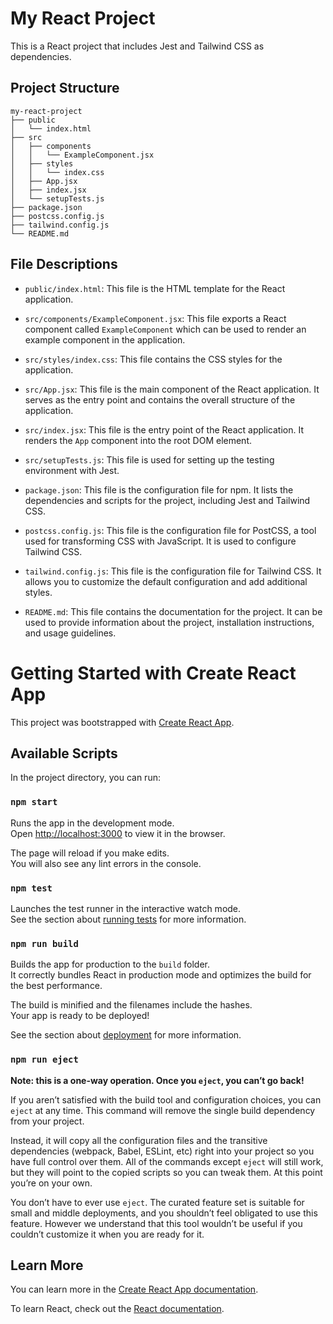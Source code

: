 # My React Project

This is a React project that includes Jest and Tailwind CSS as dependencies.

## Project Structure

```
my-react-project
├── public
│   └── index.html
├── src
│   ├── components
│   │   └── ExampleComponent.jsx
│   ├── styles
│   │   └── index.css
│   ├── App.jsx
│   ├── index.jsx
│   └── setupTests.js
├── package.json
├── postcss.config.js
├── tailwind.config.js
└── README.md
```

## File Descriptions

- `public/index.html`: This file is the HTML template for the React application.

- `src/components/ExampleComponent.jsx`: This file exports a React component called `ExampleComponent` which can be used to render an example component in the application.

- `src/styles/index.css`: This file contains the CSS styles for the application.

- `src/App.jsx`: This file is the main component of the React application. It serves as the entry point and contains the overall structure of the application.

- `src/index.jsx`: This file is the entry point of the React application. It renders the `App` component into the root DOM element.

- `src/setupTests.js`: This file is used for setting up the testing environment with Jest.

- `package.json`: This file is the configuration file for npm. It lists the dependencies and scripts for the project, including Jest and Tailwind CSS.

- `postcss.config.js`: This file is the configuration file for PostCSS, a tool used for transforming CSS with JavaScript. It is used to configure Tailwind CSS.

- `tailwind.config.js`: This file is the configuration file for Tailwind CSS. It allows you to customize the default configuration and add additional styles.

- `README.md`: This file contains the documentation for the project. It can be used to provide information about the project, installation instructions, and usage guidelines.
# Getting Started with Create React App

This project was bootstrapped with [Create React App](https://github.com/facebook/create-react-app).

## Available Scripts

In the project directory, you can run:

### `npm start`

Runs the app in the development mode.\
Open [http://localhost:3000](http://localhost:3000) to view it in the browser.

The page will reload if you make edits.\
You will also see any lint errors in the console.

### `npm test`

Launches the test runner in the interactive watch mode.\
See the section about [running tests](https://facebook.github.io/create-react-app/docs/running-tests) for more information.

### `npm run build`

Builds the app for production to the `build` folder.\
It correctly bundles React in production mode and optimizes the build for the best performance.

The build is minified and the filenames include the hashes.\
Your app is ready to be deployed!

See the section about [deployment](https://facebook.github.io/create-react-app/docs/deployment) for more information.

### `npm run eject`

**Note: this is a one-way operation. Once you `eject`, you can’t go back!**

If you aren’t satisfied with the build tool and configuration choices, you can `eject` at any time. This command will remove the single build dependency from your project.

Instead, it will copy all the configuration files and the transitive dependencies (webpack, Babel, ESLint, etc) right into your project so you have full control over them. All of the commands except `eject` will still work, but they will point to the copied scripts so you can tweak them. At this point you’re on your own.

You don’t have to ever use `eject`. The curated feature set is suitable for small and middle deployments, and you shouldn’t feel obligated to use this feature. However we understand that this tool wouldn’t be useful if you couldn’t customize it when you are ready for it.

## Learn More

You can learn more in the [Create React App documentation](https://facebook.github.io/create-react-app/docs/getting-started).

To learn React, check out the [React documentation](https://reactjs.org/).
